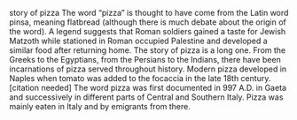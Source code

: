 story of pizza
The word “pizza” is thought to have come from the Latin word pinsa, meaning flatbread (although there is much debate about the origin of the word). A legend suggests that Roman soldiers gained a taste for Jewish Matzoth while stationed in Roman occupied Palestine and developed a similar food after returning home.
The story of pizza is a long one. From the Greeks to the Egyptians, from the Persians to the Indians, there have been incarnations of pizza served throughout history.
Modern pizza developed in Naples when tomato was added to the focaccia in the late 18th century. [citation needed] The word pizza was first documented in 997 A.D. in Gaeta and successively in different parts of Central and Southern Italy. Pizza was mainly eaten in Italy and by emigrants from there.